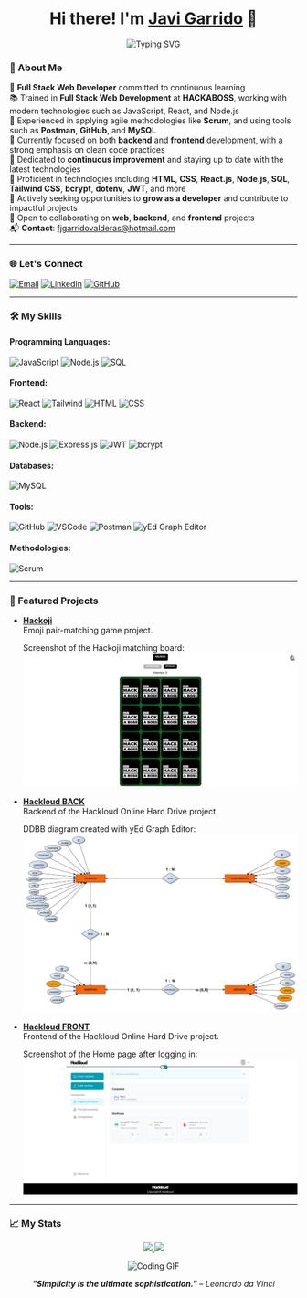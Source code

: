 <h1 align="center">Hi there! I'm <a href="https://github.com/JaviGarrido13">Javi Garrido</a> 👋</h1>

<p align="center">
  <img src="https://readme-typing-svg.herokuapp.com?font=Fira+Code&size=22&pause=1000&color=F78C6C&center=true&vCenter=true&width=750&lines=Full+Stack+Web+Developer+in+constant+learning;Backend+and+clean+code+enthusiast;Building+with+JavaScript+and+React;Details+make+the+difference" alt="Typing SVG" />
</p>

### 🚀 About Me

💼 **Full Stack Web Developer** committed to continuous learning  
📚 Trained in **Full Stack Web Development** at **HACKABOSS**, working with modern technologies such as JavaScript, React, and Node.js  
🧩 Experienced in applying agile methodologies like **Scrum**, and using tools such as **Postman**, **GitHub**, and **MySQL**  
🔭 Currently focused on both **backend** and **frontend** development, with a strong emphasis on clean code practices  
🌱 Dedicated to **continuous improvement** and staying up to date with the latest technologies  
🚀 Proficient in technologies including **HTML**, **CSS**, **React.js**, **Node.js**, **SQL**, **Tailwind CSS**, **bcrypt**, **dotenv**, **JWT**, and more  
🎯 Actively seeking opportunities to **grow as a developer** and contribute to impactful projects  
🤝 Open to collaborating on **web**, **backend**, and **frontend** projects  
📬 **Contact**: [fjgarridovalderas@hotmail.com](mailto:fjgarridovalderas@hotmail.com)


---

### 🌐 Let's Connect

[![Email](https://img.shields.io/badge/-Email-D14836?style=flat&logo=gmail&logoColor=white)](mailto:fjgarridovalderas@hotmail.com)
[![LinkedIn](https://img.shields.io/badge/-LinkedIn-0A66C2?style=flat&logo=linkedin&logoColor=white)](https://www.linkedin.com/in/francisco-javier-garrido-valderas-030860328/)
[![GitHub](https://img.shields.io/badge/-GitHub-black?style=flat&logo=github)](https://github.com/JaviGarrido13)

---

### 🛠️ **My Skills**

#### **Programming Languages:**
![JavaScript](https://img.shields.io/badge/-JavaScript-F7DF1E?style=flat&logo=javascript&logoColor=black)
![Node.js](https://img.shields.io/badge/-Node.js-339933?style=flat&logo=node.js&logoColor=white)
![SQL](https://img.shields.io/badge/-SQL-003B57?style=flat&logo=sql&logoColor=white)

#### **Frontend:**
![React](https://img.shields.io/badge/-React-61DAFB?style=flat&logo=react&logoColor=black)
![Tailwind](https://img.shields.io/badge/-Tailwind_CSS-38B2AC?style=flat&logo=tailwind-css&logoColor=white)
![HTML](https://img.shields.io/badge/-HTML5-E34F26?style=flat&logo=html5&logoColor=white)
![CSS](https://img.shields.io/badge/-CSS3-1572B6?style=flat&logo=css3)

#### **Backend:**
![Node.js](https://img.shields.io/badge/-Node.js-339933?style=flat&logo=node.js&logoColor=white)
![Express.js](https://img.shields.io/badge/-Express.js-000000?style=flat&logo=express&logoColor=white)
![JWT](https://img.shields.io/badge/-JWT-000000?style=flat&logo=json-web-tokens&logoColor=white)
![bcrypt](https://img.shields.io/badge/-bcrypt-005D61?style=flat&logo=hashicorp&logoColor=white)

#### **Databases:**
![MySQL](https://img.shields.io/badge/-MySQL-00758F?style=flat&logo=mysql&logoColor=white)

#### **Tools:**
![GitHub](https://img.shields.io/badge/-GitHub-181717?style=flat&logo=github)
![VSCode](https://img.shields.io/badge/-VS%20Code-007ACC?style=flat&logo=visual-studio-code)
![Postman](https://img.shields.io/badge/-Postman-FF6C37?style=flat&logo=postman&logoColor=white)
![yEd Graph Editor](https://img.shields.io/badge/-yEd%20Graph%20Editor-98B8D9?style=flat&logo=yed&logoColor=white)

#### **Methodologies:**
![Scrum](https://img.shields.io/badge/-Scrum-6DB33F?style=flat&logo=agile&logoColor=white)

---

### 🚀 Featured Projects

- **[Hackoji](https://github.com/JaviGarrido13/Hackoji-Parejas-Emojis)**  
  Emoji pair-matching game project.  
  
  Screenshot of the Hackoji matching board:  
  <img src="https://github.com/JaviGarrido13/JaviGarrido13/blob/main/Hackoji.png?raw=true" width="500" />

- **[Hackloud BACK](https://github.com/JaviGarrido13/Hackloud-Disco-Duro-Online-BACK)**  
  Backend of the Hackloud Online Hard Drive project. 
  
  DDBB diagram created with yEd Graph Editor:  
  <img src="https://github.com/JaviGarrido13/Hackloud-Disco-Duro-Online-BACK/blob/main/src/db/PFB_DiscoDuroOnline.jpg?raw=true" width="500" />

- **[Hackloud FRONT](https://github.com/JaviGarrido13/Hackloud-Disco-Duro-Online-FRONT)**  
  Frontend of the Hackloud Online Hard Drive project.
  
  Screenshot of the Home page after logging in:  
  <img src="https://github.com/JaviGarrido13/JaviGarrido13/blob/main/Hackloud_Home.png?raw=true" width="500" />

---

### 📈 My Stats

<div align="center">
  <a href="https://github.com/JaviGarrido13">
    <img width="48%" src="https://github-readme-stats.vercel.app/api?username=JaviGarrido13&show_icons=true&theme=radical" />
  </a>
  <a href="https://github.com/JaviGarrido13">
    <img width="48%" src="https://github-readme-stats.vercel.app/api/top-langs/?username=JaviGarrido13&layout=compact&theme=radical" />
  </a>
</div>

<p align="center">
  <img src="https://media.giphy.com/media/qgQUggAC3Pfv687qPC/giphy.gif" width="400" alt="Coding GIF" />
</p>

<p align="center">
  <em><strong>"Simplicity is the ultimate sophistication."</strong> – Leonardo da Vinci</em>
</p>


